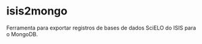isis2mongo
==========

Ferramenta para exportar registros de bases de dados SciELO do ISIS para o MongoDB.
